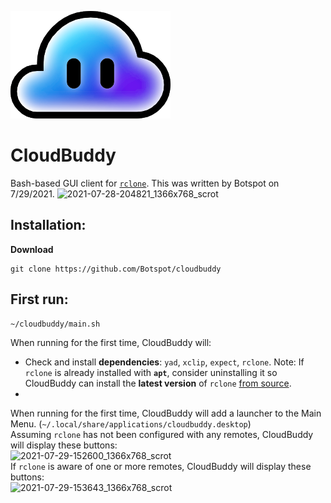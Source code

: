 ![program icon](https://raw.githubusercontent.com/Botspot/cloudbuddy/main/icons/cloud.png)
# CloudBuddy
Bash-based GUI client for [`rclone`](https://rclone.org/). This was written by Botspot on 7/29/2021.
![2021-07-28-204821_1366x768_scrot](https://user-images.githubusercontent.com/54716352/127436113-56ac9a1d-2bc5-4812-b927-82d16b80565d.png)

## Installation:
**Download**
```
git clone https://github.com/Botspot/cloudbuddy
```
## First run:
```
~/cloudbuddy/main.sh
```
When running for the first time, CloudBuddy will:
- Check and install **dependencies**: `yad`, `xclip`, `expect`, `rclone`.  Note: If `rclone` is already installed with **`apt`**, consider uninstalling it so CloudBuddy can install the **latest version** of `rclone` [from source](https://rclone.org/downloads/).
- 
When running for the first time, CloudBuddy will add a launcher to the Main Menu. (`~/.local/share/applications/cloudbuddy.desktop`)  
Assuming `rclone` has not been configured with any remotes, CloudBuddy will display these buttons:  
![2021-07-29-152600_1366x768_scrot](https://user-images.githubusercontent.com/54716352/127561081-23ef3f79-a711-448a-b0cf-d1a6525b03f8.png)  
If `rclone` is aware of one or more remotes, CloudBuddy will display these buttons:  
![2021-07-29-153643_1366x768_scrot](https://user-images.githubusercontent.com/54716352/127562358-b200238d-b873-4849-b111-671698553bb7.png)

